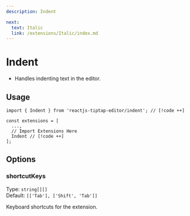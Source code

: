 ```yaml
---
description: Indent

next:
  text: Italic
  link: /extensions/Italic/index.md
---
```


# Indent

- Handles indenting text in the editor.

## Usage

```tsx
import { Indent } from 'reactjs-tiptap-editor/indent'; // [!code ++]

const extensions = [
  ...,
  // Import Extensions Here
  Indent // [!code ++]
];
```

## Options

### shortcutKeys

Type: `string[][]`\
Default: `[['Tab'], ['Shift', 'Tab']]`

Keyboard shortcuts for the extension.
